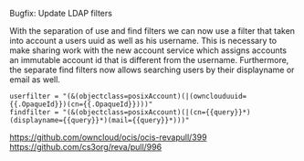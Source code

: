 Bugfix: Update LDAP filters

With the separation of use and find filters we can now use a filter that taken into account a users uuid as well as his username. This is necessary to make sharing work with the new account service which assigns accounts an immutable account id that is different from the username. Furthermore, the separate find filters now allows searching users by their displayname or email as well.

    userfilter = "(&(objectclass=posixAccount)(|(ownclouduuid={{.OpaqueId}})(cn={{.OpaqueId}})))"
    findfilter = "(&(objectclass=posixAccount)(|(cn={{query}}*)(displayname={{query}}*)(mail={{query}}*)))"

<https://github.com/owncloud/ocis/ocis-revapull/399>
<https://github.com/cs3org/reva/pull/996>
